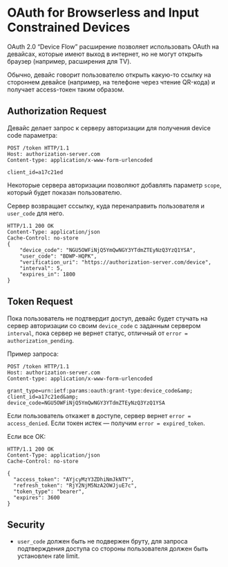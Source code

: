# OAuth for Browserless and Input Constrained Devices

OAuth 2.0 “Device Flow” расширение позволяет использовать OAuth на девайсах, которые имеют выход в интернет, но не могут открыть браузер (например, расширения для TV).

Обычно, девайс говорит пользователю открыть какую-то ссылку на стороннем девайсе (например, на телефоне через чтение QR-кода) и получает access-токен таким образом.

## Authorization Request

Девайс делает запрос к серверу авторизации для получения device code параметра:

```
POST /token HTTP/1.1
Host: authorization-server.com
Content-type: application/x-www-form-urlencoded
 
client_id=a17c21ed
```

Некоторые сервера авторизации позволяют добавлять параметр `scope`, который будет показан пользователю.

Сервер возвращает сссылку, куда перенаправить пользователя и `user_code` для него.

```
HTTP/1.1 200 OK
Content-Type: application/json
Cache-Control: no-store
{
    "device_code": "NGU5OWFiNjQ5YmQwNGY3YTdmZTEyNzQ3YzQ1YSA",
    "user_code": "BDWP-HQPK",
    "verification_uri": "https://authorization-server.com/device",
    "interval": 5,
    "expires_in": 1800
}
```

## Token Request

Пока пользователь не подтвердит доступ, девайс будет стучать на сервер авторизации со своим `device_code` с заданным сервером `interval`, пока сервер не вернет статус, отличный от `error = authorization_pending`.

Пример запроса:

```
POST /token HTTP/1.1
Host: authorization-server.com
Content-type: application/x-www-form-urlencoded
 
grant_type=urn:ietf:params:oauth:grant-type:device_code&amp;
client_id=a17c21ed&amp;
device_code=NGU5OWFiNjQ5YmQwNGY3YTdmZTEyNzQ3YzQ1YSA
```

Если пользователь откажет в доступе, сервер вернет `error = access_denied`. Если токен истек — получим `error = expired_token`.

Если все ОК:

```
HTTP/1.1 200 OK
Content-Type: application/json
Cache-Control: no-store
 
{
  "access_token": "AYjcyMzY3ZDhiNmJkNTY",
  "refresh_token": "RjY2NjM5NzA2OWJjuE7c",
  "token_type": "bearer",
  "expires": 3600
}
```

## Security

* `user_code` должен быть не подвержен бруту, для запроса подтверждения доступа со стороны пользователя должен быть установлен rate limit.
